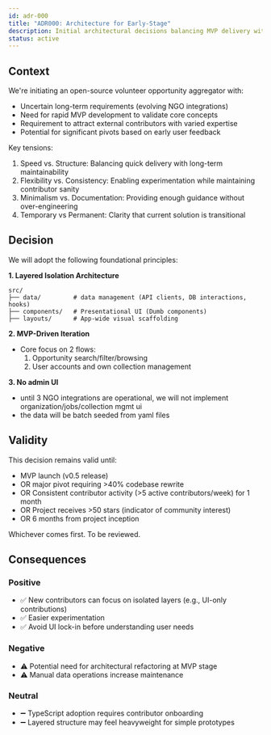 ```yaml
---
id: adr-000
title: "ADR000: Architecture for Early-Stage"
description: Initial architectural decisions balancing MVP delivery with contributor-friendly extensibility
status: active
---
```


## Context

We're initiating an open-source volunteer opportunity aggregator with:

- Uncertain long-term requirements (evolving NGO integrations)
- Need for rapid MVP development to validate core concepts
- Requirement to attract external contributors with varied expertise
- Potential for significant pivots based on early user feedback

Key tensions:

1. Speed vs. Structure: Balancing quick delivery with long-term maintainability
2. Flexibility vs. Consistency: Enabling experimentation while maintaining contributor sanity
3. Minimalism vs. Documentation: Providing enough guidance without over-engineering
4. Temporary vs Permanent: Clarity that current solution is transitional

## Decision

We will adopt the following foundational principles:

**1. Layered Isolation Architecture**

```text
src/
├── data/         # data management (API clients, DB interactions, hooks)
├── components/   # Presentational UI (Dumb components)
├── layouts/      # App-wide visual scaffolding
```

**2. MVP-Driven Iteration**

- Core focus on 2 flows:
  1. Opportunity search/filter/browsing
  2. User accounts and own collection management

**3. No admin UI**

- until 3 NGO integrations are operational, we will not implement organization/jobs/collection mgmt ui
- the data will be batch seeded from yaml files

## Validity

This decision remains valid until:

- MVP launch (v0.5 release)
- OR major pivot requiring >40% codebase rewrite
- OR Consistent contributor activity (>5 active contributors/week) for 1 month
- OR Project receives >50 stars (indicator of community interest)
- OR 6 months from project inception

Whichever comes first. To be reviewed.

## Consequences

### Positive

- ✅ New contributors can focus on isolated layers (e.g., UI-only contributions)
- ✅ Easier experimentation
- ✅ Avoid UI lock-in before understanding user needs

### Negative

- ⚠️ Potential need for architectural refactoring at MVP stage
- ⚠️ Manual data operations increase maintenance

### Neutral

- ➖ TypeScript adoption requires contributor onboarding
- ➖ Layered structure may feel heavyweight for simple prototypes
